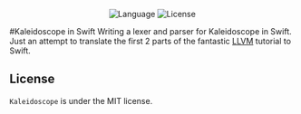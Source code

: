 <p align="center">
    <img src="https://img.shields.io/badge/language-swift-orange.svg"
         alt="Language">
    <img src="https://img.shields.io/badge/license-MIT-000000.svg"
         alt="License">
</p>

#Kaleidoscope in Swift
Writing a lexer and parser for Kaleidoscope in Swift. Just an attempt to translate the first 2 parts of the fantastic [LLVM](http://llvm.org/docs/tutorial/LangImpl1.html) tutorial to Swift.

## License

`Kaleidoscope` is under the MIT license.
